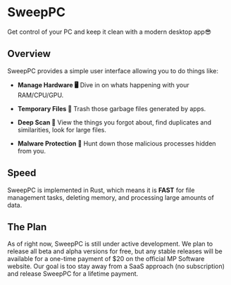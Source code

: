 # SweepPC
Get control of your PC and keep it clean with a modern desktop app😎

## Overview
SweepPC provides a simple user interface allowing you to do things like:

- **Manage Hardware 🖥️** Dive in on whats happening with your RAM/CPU/GPU.

- **Temporary Files 📂** Trash those garbage files generated by apps.

- **Deep Scan 🔎** View the things you forgot about, find duplicates and similarities, look for large files.

- **Malware Protection 👹** Hunt down those malicious processes hidden from you.
  
## Speed
SweepPC is implemented in Rust, which means it is **FAST** for file management tasks, deleting memory, and processing large amounts of data.

## The Plan
As of right now, SweepPC is still under active development. We plan to release all beta and alpha versions for free, but any stable releases will be available for a one-time payment of $20 on the official MP Software website. Our goal is too stay away from a SaaS approach (no subscription) and release SweepPC for a lifetime payment. 
